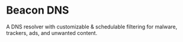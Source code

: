 # Beacon DNS

A DNS resolver with customizable & schedulable filtering for malware, trackers, ads, and unwanted content.
